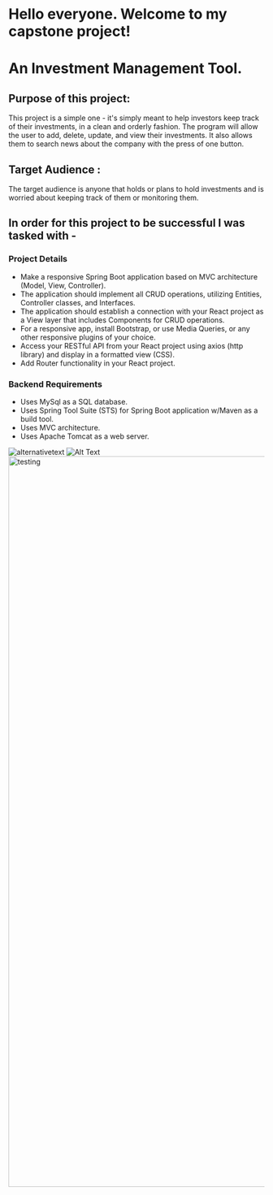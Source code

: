 # Hello everyone. Welcome to my capstone project!

# An Investment Management Tool.

## Purpose of this project:

This project is a simple one - it's simply meant to help investors keep track of their investments, in a clean and orderly fashion. The program will allow the user to add, delete, update, and view their investments. It also allows them to search news about the company with the press of one button.

## Target Audience :

The target audience is anyone that holds or plans to hold investments and is worried about keeping track of them or monitoring them.

## In order for this project to be successful I was tasked with -

### Project Details

- Make a responsive Spring Boot application based on MVC architecture (Model, View, Controller).
- The application should implement all CRUD operations, utilizing Entities, Controller classes, and Interfaces.
- The application should establish a connection with your React project as a View layer that includes Components for CRUD operations.
- For a responsive app, install Bootstrap, or use Media Queries, or any other responsive plugins of your choice.
- Access your RESTful API from your React project using axios (http library) and display in a formatted view (CSS).
- Add Router functionality in your React project.

### Backend Requirements

- Uses MySql as a SQL database.
- Uses Spring Tool Suite (STS) for Spring Boot application w/Maven as a build tool.
- Uses MVC architecture.
- Uses Apache Tomcat as a web server.

<!-- ### Github Requirements

Commits to GitHub every day
A README.md file with explanations of the technologies used, the approach taken, a link to your live site, installation instructions, unsolved problems, etc.
Project must be approved by Instructor approval at the start of project week
readme file clearly documents the purpose of the project as a problem statement, and the target end user for this program -->

![alternativetext](ReadMeImages/screenshotTest.png "test")
![Alt Text](ReadMeImages/screenshotTest.png "test")
<img width="1439" alt="testing" src="file:///Users/richardgonzalez/Desktop/Screen%20Shot%202021-07-01%20at%2012.34.35%20AM.png">

<!-- ** test **  -->

<!-- file:///Users/richardgonzalez/Desktop/Screen%20Shot%202021-07-01%20at%2012.34.35%20AM.png -->

<!-- <img src="ReadMeImages/screenshotTest.png"> </img>
<img src="../ReadMeImages/screenshotTest.png"> </img>
<img src= "ReadMeImages/screenshotTest.png">
<img src = "../ReadMeImages/screenshotTest.png"> -->
